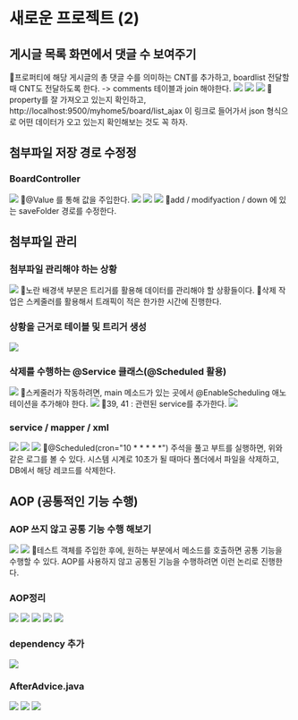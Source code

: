 # 새로운 프로젝트 (2)
## 게시글 목록 화면에서 댓글 수 보여주기
📌프로퍼티에 해당 게시글의 총 댓글 수를 의미하는 CNT를 추가하고, boardlist 전달할 때 CNT도 전달하도록 한다. -> comments 테이블과 join 해야한다.
![](../image/Pasted%20image%2020240424173711.png)
![](../image/Pasted%20image%2020240425090842.png)
![](../image/Pasted%20image%2020240425091249.png)
📌property를 잘 가져오고 있는지 확인하고, http://localhost:9500/myhome5/board/list_ajax 이 링크로 들어가서 json 형식으로 어떤 데이터가 오고 있는지 확인해보는 것도 꼭 하자.



## 첨부파일 저장 경로 수정정
### BoardController
![](../image/Pasted%20image%2020240425094016.png)
📌@Value 를 통해 값을 주입한다.
![](../image/Pasted%20image%2020240425094251.png)
![](../image/Pasted%20image%2020240425094706.png)
![](../image/Pasted%20image%2020240425094648.png)
📌add / modifyaction / down 에 있는 saveFolder 경로를 수정한다.



## 첨부파일 관리
### 첨부파일 관리해야 하는 상황
![](../image/Pasted%20image%2020240425100817.png)
📌노란 배경색 부분은 트리거를 활용해 데이터를 관리해야 할 상황들이다. 
📌삭제 작업은 스케줄러를 활용해서 트래픽이 적은 한가한 시간에 진행한다.


### 상황을 근거로 테이블 및 트리거 생성
![](../image/Pasted%20image%2020240425102436.png)


### 삭제를 수행하는 @Service 클래스(@Scheduled 활용)
![](../image/Pasted%20image%2020240425110111.png)
📌스케줄러가 작동하려면, main 메소드가 있는 곳에서 @EnableScheduling 애노테이션을 추가해야 한다.
![](../image/Pasted%20image%2020240425110410.png)
📌39, 41 : 관련된 service를 추가한다.
![](../image/Pasted%20image%2020240425111334.png)


### service / mapper / xml
![](../image/Pasted%20image%2020240425112309.png)
![](../image/Pasted%20image%2020240425112725.png)
![](../image/Pasted%20image%2020240425113344.png)
📌@Scheduled(cron="10 * * * * \*") 주석을 풀고 부트를 실행하면, 위와 같은 로그를 볼 수 있다. 시스템 시계로 10초가 될 때마다 폴더에서 파일을 삭제하고, DB에서 해당 레코드를 삭제한다.



## AOP (공통적인 기능 수행)
### AOP 쓰지 않고 공통 기능 수행 해보기
![](../image/Pasted%20image%2020240425114814.png)
![](../image/Pasted%20image%2020240425121240.png)
📌테스트 객체를 주입한 후에, 원하는 부분에서 메소드를 호출하면 공통 기능을 수행할 수 있다. AOP를 사용하지 않고 공통된 기능을 수행하려면 이런 논리로 진행한다.


### AOP정리
![](../image/Pasted%20image%2020240425123259.png)
![](../image/Pasted%20image%2020240425124452.png)
![](../image/Pasted%20image%2020240425140553.png)
![](../image/Pasted%20image%2020240425141309.png)
![](../image/Pasted%20image%2020240425142133.png)


### dependency 추가
![](../image/Pasted%20image%2020240425142700.png)


### AfterAdvice.java
![](../image/Pasted%20image%2020240425142752.png)
![](../image/Pasted%20image%2020240425143624.png)
![](../image/Pasted%20image%2020240425144435.png)